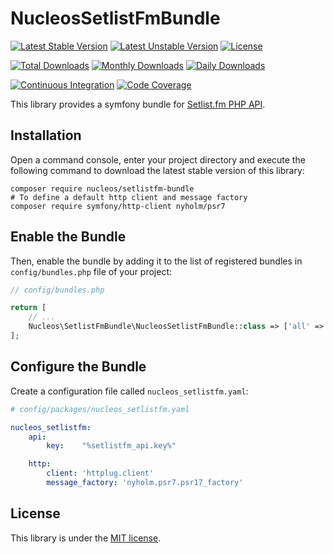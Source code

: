 NucleosSetlistFmBundle
======================
[![Latest Stable Version](https://poser.pugx.org/nucleos/setlistfm-bundle/v/stable)](https://packagist.org/packages/nucleos/setlistfm-bundle)
[![Latest Unstable Version](https://poser.pugx.org/nucleos/setlistfm-bundle/v/unstable)](https://packagist.org/packages/nucleos/setlistfm-bundle)
[![License](https://poser.pugx.org/nucleos/setlistfm-bundle/license)](https://packagist.org/packages/nucleos/setlistfm-bundle)

[![Total Downloads](https://poser.pugx.org/nucleos/setlistfm-bundle/downloads)](https://packagist.org/packages/nucleos/setlistfm-bundle)
[![Monthly Downloads](https://poser.pugx.org/nucleos/setlistfm-bundle/d/monthly)](https://packagist.org/packages/nucleos/setlistfm-bundle)
[![Daily Downloads](https://poser.pugx.org/nucleos/setlistfm-bundle/d/daily)](https://packagist.org/packages/nucleos/setlistfm-bundle)

[![Continuous Integration](https://github.com/nucleos/NucleosSetlistFmBundle/workflows/Continuous%20Integration/badge.svg)](https://github.com/nucleos/NucleosSetlistFmBundle/actions)
[![Code Coverage](https://codecov.io/gh/nucleos/NucleosSetlistFmBundle/branch/master/graph/badge.svg)](https://codecov.io/gh/nucleos/NucleosSetlistFmBundle)

This library provides a symfony bundle for [Setlist.fm PHP API](https://github.com/nucleos/setlistfm-php-api).

## Installation

Open a command console, enter your project directory and execute the following command to download the latest stable version of this library:

```
composer require nucleos/setlistfm-bundle
# To define a default http client and message factory
composer require symfony/http-client nyholm/psr7
```

## Enable the Bundle

Then, enable the bundle by adding it to the list of registered bundles in `config/bundles.php` file of your project:

```php
// config/bundles.php

return [
    // ...
    Nucleos\SetlistFmBundle\NucleosSetlistFmBundle::class => ['all' => true],
];
```

## Configure the Bundle

Create a configuration file called `nucleos_setlistfm.yaml`:

```yaml
# config/packages/nucleos_setlistfm.yaml

nucleos_setlistfm:
    api:
        key:    "%setlistfm_api.key%"

    http:
        client: 'httplug.client'
        message_factory: 'nyholm.psr7.psr17_factory'
```


## License

This library is under the [MIT license](LICENSE.md).

[Setlist.fm API]: https://api.setlist.fm
